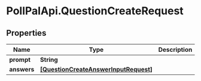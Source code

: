 # PollPalApi.QuestionCreateRequest

## Properties
Name | Type | Description | Notes
------------ | ------------- | ------------- | -------------
**prompt** | **String** |  | 
**answers** | [**[QuestionCreateAnswerInputRequest]**](QuestionCreateAnswerInputRequest.md) |  | 
